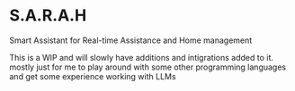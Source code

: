 # S.A.R.A.H
Smart Assistant for Real-time Assistance and Home management


This is a WIP and will slowly have additions and intigrations added to it. 
mostly just for me to play around with some other programming languages and get some experience working with LLMs 
